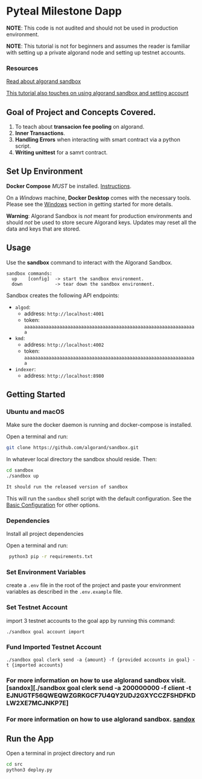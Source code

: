 # Pyteal Milestone Dapp

**NOTE**: This code is not audited and should not be used in production environment.

**NOTE**: This tutorial is not for beginners and assumes the reader is familiar with setting up a private algorand node and setting up testnet accounts.

### Resources
[Read about algorand sandbox](https://developer.algorand.org/tutorials/exploring-the-algorand-sandbox/)

[This tutorial also touches on using algorand sandbox and setting account](https://dappradar.com/blog/introduction-to-algorand-pyteal-smart-signature-development)

## Goal of Project and Concepts Covered.

1. To teach about **transacion fee pooling** on algorand.
2. **Inner Transactions**.
3. **Handling Errors** when interacting with smart contract via a python script.
4. **Writing unittest** for a samrt contract.

## Set Up Environment

**Docker Compose** _MUST_ be installed. [Instructions](https://docs.docker.com/compose/install/).

On a _Windows_ machine, **Docker Desktop** comes with the necessary tools. Please see the [Windows](#windows) section in getting started for more details.

**Warning**: Algorand Sandbox is _not_ meant for production environments and should _not_ be used to store secure Algorand keys. Updates may reset all the data and keys that are stored.

## Usage

Use the **sandbox** command to interact with the Algorand Sandbox.

```plain
sandbox commands:
  up    [config]  -> start the sandbox environment.
  down            -> tear down the sandbox environment.
```

Sandbox creates the following API endpoints:

- `algod`:
  - address: `http://localhost:4001`
  - token: `aaaaaaaaaaaaaaaaaaaaaaaaaaaaaaaaaaaaaaaaaaaaaaaaaaaaaaaaaaaaaaaa`
- `kmd`:
  - address: `http://localhost:4002`
  - token: `aaaaaaaaaaaaaaaaaaaaaaaaaaaaaaaaaaaaaaaaaaaaaaaaaaaaaaaaaaaaaaaa`
- `indexer`:
  - address: `http://localhost:8980`

## Getting Started

### Ubuntu and macOS

Make sure the docker daemon is running and docker-compose is installed.

Open a terminal and run:

```bash
git clone https://github.com/algorand/sandbox.git
```

In whatever local directory the sandbox should reside. Then:

```bash
cd sandbox
./sandbox up

It should run the released version of sandbox
```


This will run the `sandbox` shell script with the default configuration. See the [Basic Configuration](#basic-configuration) for other options.

### Dependencies

Install all project dependencies

Open a terminal and run:

```bash
 python3 pip -r requirements.txt
```

### Set Environment Variables

create a ```.env``` file in the root of the project and paste your environment variables as described in the ```.env.example``` file.

### Set Testnet Account

import 3 testnet accounts to the goal app by running this command:
```bash
./sandbox goal account import
```

### Fund Imported Testnet Account

```
./sandbox goal clerk send -a {amount} -f {provided accounts in goal} -t {imported accounts}
```

### For more information on how to use alglorand sandbox visit. [sandox][./sandbox goal clerk send -a 200000000 -f client -t EJNUGTF56QWEQWZGRKGCF7U4QY2UDJ2GXYCCZFSHDFKDLW2XE7MCJNKP7E]
### For more information on how to use alglorand sandbox. [sandox]()

## Run the App
 Open a terminal in project directory and run

 ```bash
 cd src
 python3 deploy.py
 ```
